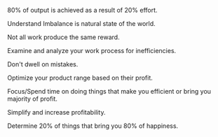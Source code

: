 80% of output is achieved as a result of 20% effort.

Understand Imbalance is natural state of the world.

Not all work produce the same reward.

Examine and analyze your work process for inefficiencies.

Don't dwell on mistakes.

Optimize your product range based on their profit.

Focus/Spend time on doing things that make you efficient or bring you majority of profit.

Simplify and increase profitability.

Determine 20% of things that bring you 80% of happiness.